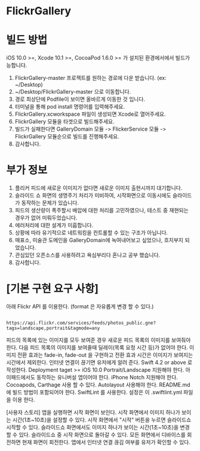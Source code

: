 # FlickrGallery


# 빌드 방법
iOS 10.0 >=, Xcode 10.1 >=, CocoaPod 1.6.0 >= 가 설치된 환경에서에서 빌드가능합니다.

1. FlickrGallery-master 프로젝트를 원하는 경로에 다운 받습니다. (ex: ~/Desktop)
2. ~/Desktop/FlickrGallery-master 으로 이동합니다.
3. 경로 최상단에 Podfile이 보이면 올바르게 이동한 것 입니다.
4. 터미널을 통해 pod install 명령어를 입력해주세요.
5. FlickrGallery.xcworkspace 파일이 생성되면 Xcode로 열어주세요.
6. FlickrGallery 모듈을 타겟으로 빌드해주세요.
7. 빌드가 실패한다면 GalleryDomain 모듈 -> FlickerService 모듈 -> FlickrGallery 모듈순으로 빌드를 진행해주세요.
8. 감사합니다.

# 부가 정보
1. 플리커 피드에 새로운 이미지가 없다면 새로운 이미지 출현시까지 대기합니다.
2. 슬라이드 쇼 화면의 생명주기 처리가 미비하여, 시작화면으로 이동시에도 슬라이드가 동작하는 문제가 있습니다.
3. 피드의 생산량이 폭주할시 배압에 대한 처리를 고민하였으나, 테스트 중 재현되는 경우가 없어 미뤄두었습니다.
4. 에러처리에 대한 설계가 미흡합니다.
5. 상황에 따라 유기적으로 네트워킹을 컨트롤할 수 있는 구조가 아닙니다. 
6. 매표소, 미술관 도메인을 GalleryDomain에 녹여내어보고 싶었으나, 흐지부지 되었습니다.
7. 관심있던 오픈소스를 사용하려고 욕심부리다 혼나고 공부 했습니다.
8. 감사합니다.



# [기본 구현 요구 사항]

아래 Flickr API 를 이용한다. (format 은 자유롭게 변경 할 수 있다.)
```

https://api.flickr.com/services/feeds/photos_public.gne?tags=landscape,portrait&tagmode=any

```
피드의 목록에 있는 이미지를 모두 보여준 경우 새로운 피드 목록의 이미지를 보여줘야 한다. 다음 피드 목록의 이미지를 보여줄때 딜레이(목록 요청 시간 등)가 없어야 한다.
이미지 전환 효과는 fade-in, fade-out 을 구현하고 전환 효과 시간은 이미지가 보여지는 시간에서 제외한다.
인터넷 연결이 끊기면 유저에게 알려 준다.
Swift 4.2 or above 로 작성한다.
Deployment taget >= iOS 10.0
Portrait/Landscape 지원해야 한다.
아이패드에서도 동작하는 유니버설 앱이어야 한다.
iPhone Notch 지원해야 한다.
Cocoapods, Carthage 사용 할 수 있다.
Autolayout 사용해야 한다.
README.md 에 빌드 방법이 포함되어야 한다.
SwiftLint 를 사용한다. 설정은 이 .swiftlint.yml 파일을 이용 한다.

[사용자 스토리]
앱을 실행하면 시작 화면이 보인다.
시작 화면에서 이미지 하나가 보이는 시간(1초~10초)을 설정할 수 있다.
시작 화면에서 "시작" 버튼을 누르면 슬라이드쇼 시작할 수 있다.
슬라이드쇼 화면에서도 이미지 하나가 보이는 시간(1초~10초)을 변경할 수 있다.
슬라이드쇼 중 시작 화면으로 돌아갈 수 있다.
모든 화면에서 디바이스를 회전하면 현재 화면이 회전한다.
앱에서 인터넷 연결 끊김 여부를 유저가 확인할 수 있다.
